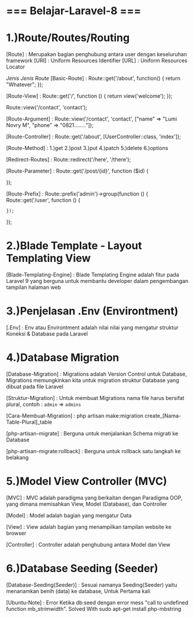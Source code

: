 # === Belajar-Laravel-8 === #

# 1.)Route/Routes/Routing

[Route] : Merupakan bagian penghubung antara user dengan keseluruhan framework
[URI] : Uniform Resources Identifier
[URL] : Uniform Resources Locator

_Jenis Jenis Route_ 
[Basic-Route] : 
Route::get('/about', function() {
    return "Whatever";
});

[Route-View] : 
Route::get('/', function () {
    return view('welcome');
});

Route::view('/contact', 'contact');

[Route-Argument] :
Route::view('/contact', 'contact', ["name" => "Lumi Novry M", "phone" => "0821........"]);

[Route-Controller] :
Route::get('/about', [UserController::class, 'index']);

[Route-Method] : 
1.)get
2.)post
3.)put
4.)patch
5.)delete
6.)options

[Redirect-Routes] : Route::redirect('/here', '/there');

[Route-Parameter] : Route::get('/post/{id}', function ($id) {

});

[Route-Prefix] : Route::prefix('admin')->group(function () {
    Route::get('/user', function () {

    });
});

# 2.)Blade Template - Layout Templating View

[Blade-Templating-Engine] : Blade Templating Engine adalah fitur pada Laravel 9 yang berguna untuk membantu developer dalam pengembangan tampilan halaman web

# 3.)Penjelasan .Env (Environtment)

[.Env] : Env atau Environtment adalah nilai nilai yang mengatur struktur Koneksi & Database pada Laravel

# 4.)Database Migration

[Database-Migration] : Migrations adalah Version Control untuk Database, Migrations memungkinkan kita untuk migration struktur Database yang dibuat pada file Laravel

[Struktur-Migration] : Untuk membuat Migrations nama file harus bersifat plural, contoh : `admin` => `admins`

[Cara-Membuat-Migration] : php artisan make:migration create_[Nama-Table-Plural]_table

[php-artisan-migrate] : Berguna untuk menjalankan Schema migrati ke Database

[php-artisan-migrate:rollback] : Berguna untuk rollback satu langkah ke belakang 

# 5.)Model View Controller (MVC)

[MVC] : MVC adalah paradigma yang berkaitan dengan Paradigma OOP, yang dimana memisahkan View, Model (Database), dan Controller

[Model] : Model adalah bagian yang mengatur Data

[View] : View adalah bagian yang menampilkan tampilan website ke browser

[Controller] : Controller adalah penghubung antara Model dan View

# 6.)Database Seeding (Seeder)

[Database-Seeding(Seeder)] : Sesuai namanya Seeding(Seeder) yaitu menanamkan benih (data) ke database, Untuk Pertama kali

[Ubuntu-Note] : Error Ketika db:seed dengan error mess "call to undefined function mb_strimwidth". Solved With sudo apt-get install php-mbstring